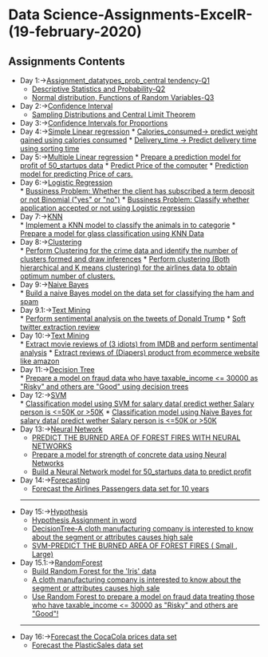 # Data Science-Assignments-ExcelR-(19-february-2020)
## Assignments Contents
- Day 1:->[Assignment_datatypes_prob_central tendency-Q1](https://github.com/rajalahan/excelr/blob/master/Assignment_datatypes_prob_central%20tendency-Q1.docx)
     * [Descriptive Statistics and Probability-Q2](https://github.com/rajalahan/excelr/blob/master/Descriptive%20Statistics%20and%20Probability-Q2.docx)
     * [Normal distribution, Functions of Random Variables-Q3](https://github.com/rajalahan/excelr/blob/master/Normal%20distribution%2C%20Functions%20of%20Random%20Variables-Q3.docx)
- Day 2:->[Confidence Interval](https://github.com/rajalahan/excelr/blob/master/set3(Key).docx)
     * [Sampling Distributions and Central Limit Theorem](https://github.com/rajalahan/excelr/blob/master/Set4(Key).docx)
- Day 3:->[Confidence Intervals for Proportions](https://github.com/rajalahan/excelr/blob/master/Set%2B5.docx)
- Day 4:->[Simple Linear regression](https://github.com/rajalahan/excelr/tree/master/simple%20linear)
      * [Calories_consumed-> predict weight gained using calories consumed](https://github.com/rajalahan/excelr/blob/master/simple%20linear/simple%20linear.ipynb)
      * [Delivery_time -> Predict delivery time using sorting time](https://github.com/rajalahan/excelr/blob/master/simple%20linear/simple%20linear.ipynb)
- Day 5:->[Multiple Linear regression](https://github.com/rajalahan/excelr/tree/master/multi%20linear)
      * [Prepare a prediction model for profit of 50_startups data](https://github.com/rajalahan/excelr/blob/master/multi%20linear/multilinear.ipynb)
      * [Predict Price of the computer](https://github.com/rajalahan/excelr/blob/master/multi%20linear/multilinear.ipynb)
      * [Prediction model for predicting Price of cars.](https://github.com/rajalahan/excelr/blob/master/multi%20linear/multilinear_toyota.ipynb)
- Day 6:->[Logistic Regression](https://github.com/rajalahan/excelr/tree/master/logistic)      
      * [Bussiness Problem: Whether the client has subscribed a term deposit or not Binomial ("yes" or "no")](https://github.com/rajalahan/excelr/blob/master/logistic/Logistic%20regression.ipynb)
      * [Bussiness Problem: Classify whether application accepted or not using Logistic regression](https://github.com/rajalahan/excelr/blob/master/logistic/Logistic%20regression.ipynb)
- Day 7:->[KNN](https://github.com/rajalahan/excelr/tree/master/knn)      
      * [Implement a KNN model to classify the animals in to categorie](https://github.com/rajalahan/excelr/blob/master/knn/knn.ipynb) 
      * [Prepare a model for glass classification using KNN Data](https://github.com/rajalahan/excelr/blob/master/knn/knn.ipynb)
- Day 8:->[Clustering](https://github.com/rajalahan/excelr/tree/master/clustering)  
      * [Perform Clustering for the crime data and identify the number of clusters formed and draw inferences](https://github.com/rajalahan/excelr/blob/master/clustering/crimeanalysis.ipynb)
      * [Perform clustering (Both hierarchical and K means clustering) for the airlines data to obtain optimum number of clusters.](https://github.com/rajalahan/excelr/blob/master/clustering/crimeanalysis.ipynb)
- Day 9:->[Naive Bayes](https://github.com/rajalahan/excelr/tree/master/naive)      
      * [Build a naive Bayes model on the data set for classifying the ham and spam](https://github.com/rajalahan/excelr/blob/master/naive/spam-ham.ipynb)
- Day 9.1:->[Text Mining](https://github.com/rajalahan/excelr/tree/master/textmining)      
      * [Perform sentimental analysis on the tweets of Donald Trump](https://github.com/rajalahan/excelr/blob/master/textmining/donald_trump.ipynb)
      * [Soft twitter extraction review](https://github.com/rajalahan/excelr/blob/master/textmining/soft_twitter_extraction_review.ipynb)
- Day 10:->[Text Mining](https://github.com/rajalahan/excelr/tree/master/textmining)      
      * [Extract movie reviews of (3 idiots) from IMDB and perform sentimental analysis](https://github.com/rajalahan/excelr/blob/master/textmining/idiot.ipynb)
      * [Extract reviews of (Diapers) product from ecommerce website like amazon](https://github.com/rajalahan/excelr/blob/master/textmining/amazon.ipynb)
- Day 11:->[Decision Tree](https://github.com/rajalahan/excelr/tree/master/decisiontree)     
      * [Prepare a model on fraud data who have taxable_income <= 30000 as "Risky" and others are "Good" using decision trees](https://github.com/rajalahan/excelr/blob/master/decisiontree/risky-or-good.ipynb)
- Day 12:->[SVM](https://github.com/rajalahan/excelr/tree/master/svm)    
      * [Classification model using SVM for salary data( predict wether Salary person is <=50K or >50K](https://github.com/rajalahan/excelr/blob/master/svm/svm%20salary%20data.ipynb)
      * [Classification model using Naive Bayes for salary data( predict wether Salary person is <=50K or >50K](https://github.com/rajalahan/excelr/blob/master/naive/Naive%20Bayes%20salary%20data.ipynb)
 - Day 13:->[Neural Network](https://github.com/rajalahan/excelr/tree/master/neural)
      * [PREDICT THE BURNED AREA OF FOREST FIRES WITH NEURAL NETWORKS](https://github.com/rajalahan/excelr/blob/master/neural/fireforest-nn.ipynb)
      * [Prepare a model for strength of concrete data using Neural Networks](https://github.com/rajalahan/excelr/blob/master/neural/concreate-strength-nn.ipynb)
      * [Build a Neural Network model for 50_startups data to predict profit](https://github.com/rajalahan/excelr/blob/master/neural/predict%20profit.ipynb)
 - Day 14:->[Forecasting](https://github.com/rajalahan/excelr/tree/master/forecasting)
      * [Forecast the Airlines Passengers data set for 10 years](https://github.com/rajalahan/excelr/blob/master/forecasting/Forecast%20airlines.ipynb)
      -------------------------------------------------------------------------------------------------------------------
 - Day 15:->[Hypothesis](https://github.com/rajalahan/excelr/tree/master/hypothesis)
      * [Hypothesis Assignment in word](https://github.com/rajalahan/excelr/blob/master/hypothesis/assignment-hypothesis.docx)   
      * [DecisionTree-A cloth manufacturing company is interested to know about the segment or attributes causes high sale](https://github.com/rajalahan/excelr/blob/master/decisiontree/company_sale.ipynb)
      * [SVM-PREDICT THE BURNED AREA OF FOREST FIRES ( Small , Large)](https://github.com/rajalahan/excelr/blob/master/svm/fireforest_svm.ipynb)
 - Day 15.1:->[RandomForest](https://github.com/rajalahan/excelr/tree/master/randomforest)
      * [Build Random Forest for the 'Iris' data](https://github.com/rajalahan/excelr/blob/master/randomforest/Random%20Forest%20iris.ipynb)
      * [A cloth manufacturing company is interested to know about the segment or attributes causes high sale](https://github.com/rajalahan/excelr/blob/master/randomforest/company_sale.ipynb) 
      * [Use Random Forest to prepare a model on fraud data treating those who have taxable_income <= 30000 as "Risky" and others are "Good"!](https://github.com/rajalahan/excelr/blob/master/randomforest/risky-or-good-random-forest.ipynb)
      ----------------------------------------------------------------------------------------------------------------------------
 - Day 16:->[Forecast the CocaCola prices data set](https://github.com/rajalahan/excelr/blob/master/forecasting/CocaCola%20prices.ipynb)
      * [Forecast the PlasticSales data set](https://github.com/rajalahan/excelr/blob/master/forecasting/plasticsales.ipynb)
